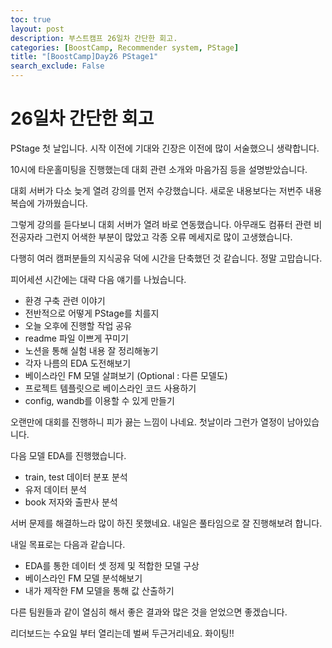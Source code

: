 ```yaml
---
toc: true
layout: post
description: 부스트캠프 26일차 간단한 회고.
categories: [BoostCamp, Recommender system, PStage]
title: "[BoostCamp]Day26 PStage1"
search_exclude: False
---
```

# 26일차 간단한 회고

PStage 첫 날입니다. 시작 이전에 기대와 긴장은 이전에 많이 서술했으니 생략합니다.

10시에 타운홀미팅을 진행했는데 대회 관련 소개와 마음가짐 등을 설명받았습니다.

대회 서버가 다소 늦게 열려 강의를 먼저 수강했습니다. 새로운 내용보다는 저번주 내용 복습에 가까웠습니다.

그렇게 강의를 듣다보니 대회 서버가 열려 바로 연동했습니다. 아무래도 컴퓨터 관련 비전공자라 그런지 어색한 부분이 많았고 각종 오류 메세지로 많이 고생했습니다. 

다행히 여러 캠퍼분들의 지식공유 덕에 시간을 단축했던 것 같습니다. 정말 고맙습니다.

피어세션 시간에는 대략 다음 얘기를 나눴습니다. 

- 환경 구축 관련 이야기
- 전반적으로 어떻게 PStage를 치를지
- 오늘 오후에 진행할 작업 공유
- readme 파일 이쁘게 꾸미기
- 노션을 통해 실험 내용 잘 정리해놓기
- 각자 나름의 EDA 도전해보기
- 베이스라인 FM 모델 살펴보기 (Optional : 다른 모델도)
- 프로젝트 템플릿으로 베이스라인 코드 사용하기
- config, wandb를 이용할 수 있게 만들기

오랜만에 대회를 진행하니 피가 끓는 느낌이 나네요. 첫날이라 그런가 열정이 남아있습니다.

다음 모델 EDA를 진행했습니다.

- train, test 데이터 분포 분석
- 유저 데이터 분석
- book 저자와 출판사 분석

서버 문제를 해결하느라 많이 하진 못했네요. 내일은 풀타임으로 잘 진행해보려 합니다.

내일 목표로는 다음과 같습니다.

- EDA를 통한 데이터 셋 정제 및 적합한 모델 구상
- 베이스라인 FM 모델 분석해보기
- 내가 제작한 FM 모델을 통해 값 산출하기

다른 팀원들과 같이 열심히 해서 좋은 결과와 많은 것을 얻었으면 좋겠습니다. 

리더보드는 수요일 부터 열리는데 벌써 두근거리네요. 화이팅!!